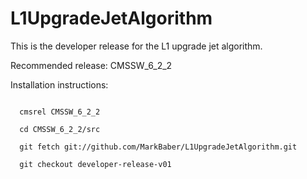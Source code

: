 L1UpgradeJetAlgorithm
=====================

This is the developer release for the L1 upgrade jet algorithm.

Recommended release: CMSSW_6_2_2

Installation instructions:

<code>
  cmsrel CMSSW_6_2_2<br>
  cd CMSSW_6_2_2/src<br>
  git fetch git://github.com/MarkBaber/L1UpgradeJetAlgorithm.git<br>
  git checkout developer-release-v01<br>
</code>
